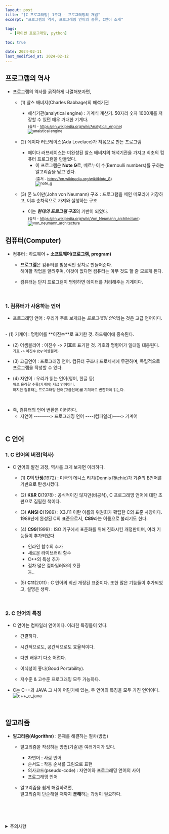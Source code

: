 ```yaml
---
layout: post
title: "[C 프로그래밍] 1주차 - 프로그래밍의 개념"
excerpt: "프로그램의 역사, 프로그래밍 언어의 종류, C언어 소개"

tags:
  - [파이썬 프로그래밍, python]

toc: true

date: 2024-02-11
last_modified_at: 2024-02-12
---
```

## 프로그램의 역사
- 프로그램의 역사를 굵직하게 나열해보자면,
  - (1) 찰스 배비지(Charles Babbage)의 해석기관
    - 해석기관(analytical engine) : 기계식 계산기. 50자리 숫자 1000개를 저장할 수 있던 매우 거대한 기계다.  
    <sub> (출처 - <https://en.wikipedia.org/wiki/Analytical_engine>)  
    ![analytical engine][def]  
    
  - (2) 에이다 러브레이스(Ada Lovelace)가 처음으로 만든 프로그램
    - 에이다 러브레이스는 미완성된 찰스 배비지의 해석기관을 가지고 최초의 컴퓨터 프로그램을 만들었다.
      - 이 프로그램은 **Note G**로, 베르누이 수(Bernoulli numbers)를 구하는 알고리즘을 담고 있다.  
      <sub> (출처 - <https://en.wikipedia.org/wiki/Note_G>)  
      ![note_g][def2]  

  - (3) 폰 노이만(John von Neumann) 구조 : 프로그램을 메인 메모리에 저장하고, 이후 순차적으로 가져와 실행하는 구조
    - 이는 ***현대의 프로그램 구조***의 기반이 되었다.  
    <sub> (출처 - <https://en.wikipedia.org/wiki/Von_Neumann_architecture>)  
    ![von_neumann_architecture][def3]
    

## 컴퓨터(Computer)
- 컴퓨터 : 하드웨어 + **소프트웨어(프로그램, program)**  

  - **프로그램**은 컴퓨터를 범용적인 장치로 만들어준다.  
  해야할 작업을 알려주며, 이것이 없다면 컴퓨터는 아무 것도 할 줄 모르게 된다.  

  - 컴퓨터는 단지 프로그램이 명령하면 데이터를 처리해주는 기계이다.  
  <br>

### 1. 컴퓨터가 사용하는 언어
- 프로그래밍 언어 : 우리가 주로 보게되는 *프로그래밍 언어*라는 것은 고급 언어이다.  
<br>
  - (1) 기계어 : 명령어를 **이진수**로 표기한 것. 하드웨어에 종속된다.  
  
  - (2) 어셈블리어 : 이진수 -> **기호**로 표기한 것. 기호와 명령어가 일대일 대응된다.  
  <sup> 기호 -> 이진수 (by 어셈블러)  

  - (3) 고급언어 : 프로그래밍 언어. 컴퓨터 구조나 프로세서에 무관하며, 독립적으로 프로그램을 작성할 수 있다.  

  - (4) 자연어 : 우리가 읽는 언어(영어, 한글 등)  
  <sub> 위로 올라갈 수록(기계어) 저급 언어이다.  
  하지만 컴퓨터는 프로그래밍 언어(고급언어)를 기계어로 변환하여 읽는다.  
  <br>

- 즉, 컴퓨터의 언어 변환은 이러하다.
  - 자연어 --------> 프로그래밍 언어 ----(컴파일러)----> 기계어  
  <br>

## C 언어
### 1. C 언어의 버전(역사)
- C 언어의 발전 과정, 역사를 크게 보자면 이러하다.  

  - (1) **C의 탄생**(1972) : 미국의 데니스 리치(Dennis Ritchie)가 기존의 B언어를 기반으로 탄생시켰다.  

  - (2) **K&R C**(1978) : 공식적이진 않지만(비공식), C 프로그래밍 언어에 대한 초판으로 집필한 책이다.  

  - (3) **ANSI C**(1989) : X3J11 이란 이름의 위원회가 확립한 C의 표준 사양이다. 1989년에 완성된 C의 표준으로서, **C89**라는 이름으로 불리기도 한다.  

  - (4) **C99**(1999) : ISO 기구에서 표준화를 위해 진화시킨 개정판이며, 여러 기능들이 추가되었다
    - 인라인 함수의 추가
    - 새로운 라이브러리 함수
    - C++의 특성 추가
    - 점차 많은 컴파일러와의 호환  
    등..  

  - (5) **C11**(2011) : C 언어의 최신 개정된 표준이다. 또한 많은 기능들이 추가되었고, 설명은 생략.  
  <br>

### 2. C 언어의 특징
- C 언어는 컴파일러 언어이다. 이러한 특징들이 있다.  

  - 간결하다.  

  - 시간적으로도, 공간적으로도 효율적이다.  

  - 다만 배우기 다소 어렵다.  

  - 이식성이 좋다(Good Portability).  

  - 저수준 & 고수준 프로그래밍 모두 가능하다.  

- C는 C++과 JAVA 그 사이 어딘가에 있는, 두 언어의 특징을 모두 가진 언어이다.  
![c++_c_java](https://i.imgur.com/zTAAnSa.png)  
<br>

## 알고리즘
- **알고리즘(Algorithm)** : 문제를 해결하는 절차(방법)  

  - 알고리즘을 작성하는 방법(기술)은 여러가지가 있다.
    
    - 자연어 : 사람 언어
    - 순서도 : 작동 순서를 그림으로 표현
    - 의사코드(pseudo-code) : 자연어와 프로그래밍 언어의 사이
    - 프로그래밍 언어  

  - 알고리즘을 쉽게 해결하려면,  
  알고리즘이 단순해질 때까지 **분해**하는 과정이 필요하다.

<br>
<br>
<br>
<br>
<details>
<summary>주의사항</summary>
<div markdown="1">
이 포스팅은 강원대학교 최미정 교수님의 C 프로그래밍 수업을 들으며 내용을 정리 한 것입니다.  
수업 내용에 대한 저작권은 교수님께 있으니,  
다른 곳으로의 무분별한 내용 복사를 자제해 주세요.
</div>
</details>

[def]: https://upload.wikimedia.org/wikipedia/commons/thumb/c/cc/Babbages_Analytical_Engine%2C_1834-1871._%289660574685%29.jpg/220px-Babbages_Analytical_Engine%2C_1834-1871._%289660574685%29.jpg
[def2]: https://upload.wikimedia.org/wikipedia/commons/thumb/c/cf/Diagram_for_the_computation_of_Bernoulli_numbers.jpg/1024px-Diagram_for_the_computation_of_Bernoulli_numbers.jpg
[def3]: https://upload.wikimedia.org/wikipedia/commons/thumb/e/e5/Von_Neumann_Architecture.svg/300px-Von_Neumann_Architecture.svg.png